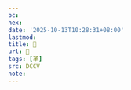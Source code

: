 ```yaml
---
bc:
hex:
date: '2025-10-13T10:28:31+08:00'
lastmod:
title: 􂓉
url: 􂓉
tags: [革]
src: DCCV
note:
---
```


